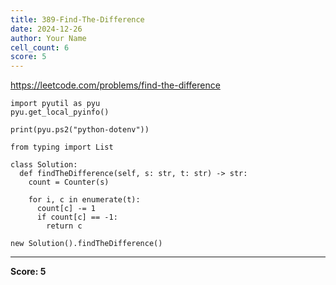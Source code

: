```yaml
---
title: 389-Find-The-Difference
date: 2024-12-26
author: Your Name
cell_count: 6
score: 5
---
```


https://leetcode.com/problems/find-the-difference


```
import pyutil as pyu
pyu.get_local_pyinfo()
```


```
print(pyu.ps2("python-dotenv"))
```


```
from typing import List
```


```
class Solution:
  def findTheDifference(self, s: str, t: str) -> str:
    count = Counter(s)

    for i, c in enumerate(t):
      count[c] -= 1
      if count[c] == -1:
        return c
```


```
new Solution().findTheDifference()
```


---
**Score: 5**